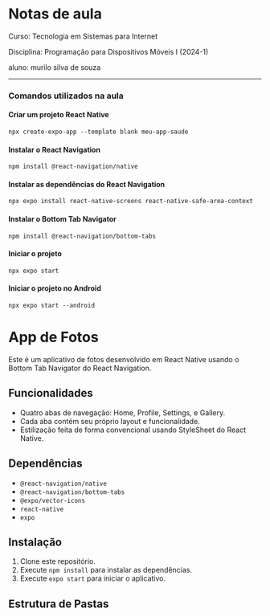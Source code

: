 # Notas de aula

Curso: Tecnologia em Sistemas para Internet

Disciplina: Programação para Dispositivos Móveis I (2024-1)

aluno:  murilo silva de souza

---

### Comandos utilizados na aula

#### Criar um projeto React Native
```
npx create-expo-app --template blank meu-app-saude
```

#### Instalar o React Navigation
```
npm install @react-navigation/native
```

#### Instalar as dependências do React Navigation
```
npx expo install react-native-screens react-native-safe-area-context
```

#### Instalar o Bottom Tab Navigator
```
npm install @react-navigation/bottom-tabs
```

#### Iniciar o projeto
```
npx expo start 
```

#### Iniciar o projeto no Android
```
npx expo start --android
```

# App de Fotos

Este é um aplicativo de fotos desenvolvido em React Native usando o Bottom Tab Navigator do React Navigation.

## Funcionalidades

- Quatro abas de navegação: Home, Profile, Settings, e Gallery.
- Cada aba contém seu próprio layout e funcionalidade.
- Estilização feita de forma convencional usando StyleSheet do React Native.

## Dependências

- `@react-navigation/native`
- `@react-navigation/bottom-tabs`
- `@expo/vector-icons`
- `react-native`
- `expo`

## Instalação

1. Clone este repositório.
2. Execute `npm install` para instalar as dependências.
3. Execute `expo start` para iniciar o aplicativo.

## Estrutura de Pastas

